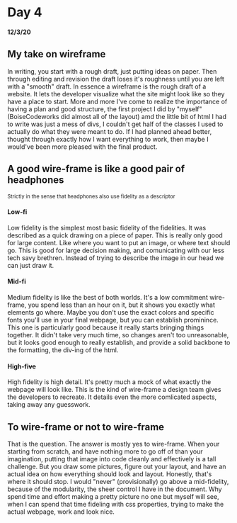 # Day 4
__12/3/20__

## My take on wireframe

In writing, you start with a rough draft, just putting ideas on paper. Then through editing and revision the draft loses it's roughness until you are left with a "smooth" draft. In essence a wireframe is the rough draft of a website. It lets the developer visualize what the site might look like so they have a place to start. More and more I've come to realize the importance of having a plan and good structure, the first project I did by "myself" (BoiseCodeworks did almost all of the layout) amd the little bit of html I had to write was just a mess of divs, I couldn't get half of the classes I used to actually do what they were meant to do. If I had planned ahead better, thought through exactly how I want everything to work, then maybe I would've been more pleased with the final product. 

## A good wire-frame is like a good pair of headphones 
<small>Strictly in the sense that headphones also use fidelity as a descriptor</small>
  #### Low-fi

  Low fidelity is the simplest most basic fidelity of the fidelities. It was described as a quick drawing on a piece of paper. This is really only good for large content. Like where you want to put an image, or where text should go. This is good for large decision making, and comunicating with our less tech savy brethren. Instead of trying to describe the image in our head we can just draw it. 

  #### Mid-fi

  Medium fidelity is like the best of both worlds. It's a low commitment wire-frame, you spend less than an hour on it, but it shows you exactly what elements go where. Maybe you don't use the exact colors and specific fonts you'll use in your final webpage, but you can establish prominince. This one is particularly good because it really starts bringing things together. It didn't take very much time, so changes aren't too unreasonable, but it looks good enough to really establish, and provide a solid backbone to the formatting, the div-ing of the html.

  #### High-fi<strike>ve</strike>

  High fidelity is high detail. It's pretty much a mock of what exactly the webpage will look like. This is the kind of wire-frame a design team gives the developers to recreate. It details even the more comlicated aspects, taking away any guesswork. 

## To wire-frame or not to wire-frame

That is the question. The answer is mostly yes to wire-frame. When your starting from scratch, and have nothing more to go off of than your imagination, putting that image into code cleanly and effectively is a tall challenge. But you draw some pictures, figure out your layout, and have an actual idea on how everything should look and layout. Honestly, that's where it should stop. I would "never" (provisionally) go above a mid-fidelity, because of the modularity, the sheer control I have in the document. Why spend time and effort making a pretty picture no one but myself will see, when I can spend that time fideling with css properties, trying to make the actual webpage, work and look nice. 